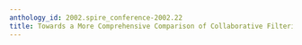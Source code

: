 ```yaml
---
anthology_id: 2002.spire_conference-2002.22
title: Towards a More Comprehensive Comparison of Collaborative Filtering Algorithms
---
```

